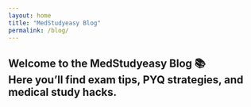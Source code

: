 ```yaml
---
layout: home
title: "MedStudyeasy Blog"
permalink: /blog/
---
```


Welcome to the MedStudyeasy Blog 📚  
Here you’ll find exam tips, PYQ strategies, and medical study hacks.
---
